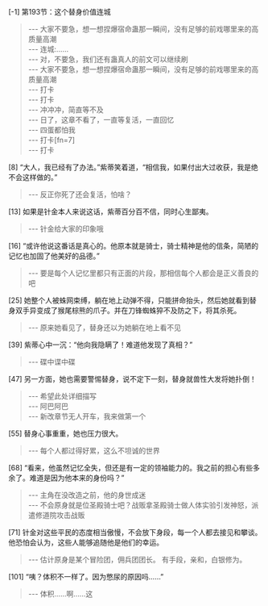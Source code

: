 
[-1] 第193节：这个替身价值连城
>--- 大家不要急，想一想捏爆宿命蛊那一瞬间，没有足够的前戏哪里来的高质量高潮<br>
>--- 连城:……<br>
>--- 对，不要急，我们还有蛊真人的前文可以继续刷<br>
>--- 大家不要急，想一想捏爆宿命蛊那一瞬间，没有足够的前戏哪里来的高质量高潮<br>
>--- 打卡<br>
>--- 打卡<br>
>--- 冲冲冲，简直等不及<br>
>--- 日了，这章不看了，一直等复活，一直回忆<br>
>--- 四蛋都怕我<br>
>--- 打卡[fn=7]<br>
>--- 打卡<br>

[8] “大人，我已经有了办法。”紫蒂笑着道，“相信我，如果付出大过收获，我是绝不会这样做的。”
>--- 反正你死了还会复活，怕啥？<br>

[13] 如果是针金本人来说这话，紫蒂百分百不信，同时心生鄙夷。
>--- 针金给大家的印象哦<br>

[16] “或许他说这番话是真心的。他原本就是骑士，骑士精神是他的信条，简陋的记忆也加固了他美好的品德。”
>--- 要是每个人记忆里都只有正面的片段，那相信每个人都会是正义善良的吧<br>

[25] 她整个人被蛛网束缚，躺在地上动弹不得，只能拼命抬头，然后她就看到替身双手异变成了猴尾棕熊的爪子。并在刀锋蜘蛛猝不及防之下，将其杀死。
>--- 原来她看见了，替身还以为她躺在地上看不见<br>

[39] 紫蒂心中一沉：“他向我隐瞒了！难道他发现了真相？”
>--- 碟中谍中碟<br>

[47] 另一方面，她也需要警惕替身，说不定下一刻，替身就兽性大发将她扑倒！
>--- 希望此处详细描写<br>
>--- 阿巴阿巴<br>
>--- 新改章节无人开车，我来做第一个<br>

[55] 替身心事重重，她也压力很大。
>--- 每个人都过得好累，这么不坦诚的世界<br>

[68] “看来，他虽然记忆全失，但还是有一定的领袖能力的。我之前的担心有些多余了。难道是因为他本来的身份吗？”
>--- 主角在没改造之前，他的身世成迷<br>
>--- 不会原身就是位圣殿骑士吧？战贩拿圣殿骑士做人体实验引发神怒，派遣修道院攻击战贩<br>

[71] 针金对这些平民的态度相当傲慢，不会放下身段，每一个人都去接见和攀谈。他恐怕会认为，这些人能够追随他是他们的幸运。
>--- 估计原身是某个冒险团，佣兵团团长。
有手段，亲和，白银修为。<br>

[101] “咦？体积不一样了。因为憋尿的原因吗……”
>--- 体积……啊……这<br>
